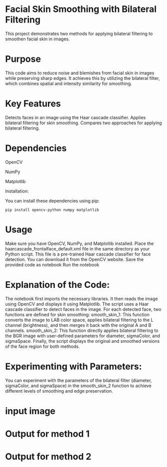# Facial Skin Smoothing with Bilateral Filtering
This project demonstrates two methods for applying bilateral filtering to smoothen facial skin in images.

# Purpose
This code aims to reduce noise and blemishes from facial skin in images while preserving sharp edges. It achieves this by utilizing the bilateral filter, which combines spatial and intensity similarity for smoothing.

# Key Features
Detects faces in an image using the Haar cascade classifier.
Applies bilateral filtering for skin smoothing.
Compares two approaches for applying bilateral filtering.

# Dependencies
 OpenCV  
 
 NumPy
 
 Matplotlib  

Installation:

You can install these dependencies using pip:

```
pip install opencv-python numpy matplotlib
```
# Usage
Make sure you have OpenCV, NumPy, and Matplotlib installed.
Place the haarcascade_frontalface_default.xml file in the same directory as your Python script. This file is a pre-trained Haar cascade classifier for face detection. You can download it from the OpenCV website.
Save the provided code as notebook
Run the notebook

# Explanation of the Code:

The notebook  first imports the necessary libraries.
It then reads the image using OpenCV and displays it using Matplotlib.
The script uses a Haar cascade classifier to detect faces in the image.
For each detected face, two functions are defined for skin smoothing:
smooth_skin_1: This function converts the image to LAB color space, applies bilateral filtering to the L channel (brightness), and then merges it back with the original A and B channels.
smooth_skin_2: This function directly applies bilateral filtering to the BGR image with user-defined parameters for diameter, sigmaColor, and sigmaSpace.
Finally, the script displays the original and smoothed versions of the face region for both methods.
# Experimenting with Parameters:

You can experiment with the parameters of the bilateral filter (diameter, sigmaColor, and sigmaSpace) in the smooth_skin_2 function to achieve different levels of smoothing and edge preservation.

# input image 

# Output for method 1

# Output for method 2
